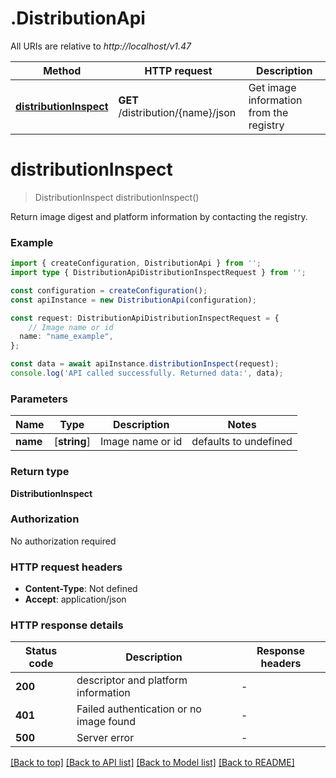 # .DistributionApi

All URIs are relative to *http://localhost/v1.47*

Method | HTTP request | Description
------------- | ------------- | -------------
[**distributionInspect**](DistributionApi.md#distributionInspect) | **GET** /distribution/{name}/json | Get image information from the registry


# **distributionInspect**
> DistributionInspect distributionInspect()

Return image digest and platform information by contacting the registry. 

### Example


```typescript
import { createConfiguration, DistributionApi } from '';
import type { DistributionApiDistributionInspectRequest } from '';

const configuration = createConfiguration();
const apiInstance = new DistributionApi(configuration);

const request: DistributionApiDistributionInspectRequest = {
    // Image name or id
  name: "name_example",
};

const data = await apiInstance.distributionInspect(request);
console.log('API called successfully. Returned data:', data);
```


### Parameters

Name | Type | Description  | Notes
------------- | ------------- | ------------- | -------------
 **name** | [**string**] | Image name or id | defaults to undefined


### Return type

**DistributionInspect**

### Authorization

No authorization required

### HTTP request headers

 - **Content-Type**: Not defined
 - **Accept**: application/json


### HTTP response details
| Status code | Description | Response headers |
|-------------|-------------|------------------|
**200** | descriptor and platform information |  -  |
**401** | Failed authentication or no image found |  -  |
**500** | Server error |  -  |

[[Back to top]](#) [[Back to API list]](README.md#documentation-for-api-endpoints) [[Back to Model list]](README.md#documentation-for-models) [[Back to README]](README.md)


